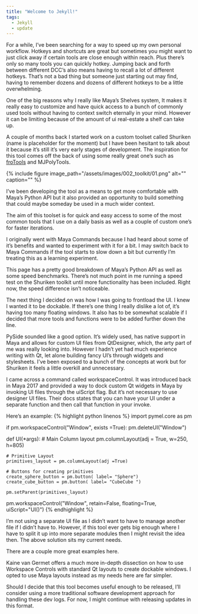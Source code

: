 ```yaml
---
title: "Welcome to Jekyll!"
tags:
  - Jekyll
  - update
---
```


For a while, I’ve been searching for a way to speed up my own personal workflow. Hotkeys and shortcuts are great but sometimes you might want to just click away if certain tools are close enough within reach. Plus there’s only so many tools you can quickly hotkey. Jumping back and forth between different DCC’s also means having to recall a lot of different hotkeys. That’s not a bad thing but someone just starting out may find, having to remember dozens and dozens of different hotkeys to be a little overwhelming.

One of the big reasons why I really like Maya’s Shelves system, It makes it really easy to customize and have quick access to a bunch of commonly used tools without having to context switch eternally in your mind. However it can be limiting because of the amount of ui real-estate a shelf can take up.

A couple of months back I started work on a custom toolset called Shuriken (name is placeholder for the moment) but I have been hesitant to talk about it because it’s still it’s very early stages of development. The inspiration for this tool comes off the back of using some really great one’s such as [froTools][frotools] and MJPolyTools.

{% include figure image_path="/assets/images/002_toolkit/01.png" alt="" caption="" %}

I’ve been developing the tool as a means to get more comfortable with Maya’s Python API but it also provided an opportunity to build something that could maybe someday be used in a much wider context.

The aim of this toolset is for quick and easy access to some of the most common tools that I use on a daily basis as well as a couple of custom one’s for faster iterations.

I originally went with Maya Commands because I had heard about some of it’s benefits and wanted to experiment with it for a bit. I may switch back to Maya Commands if the tool starts to slow down a bit but currently I’m treating this as a learning experiment.

This page has a pretty good breakdown of Maya’s Python API as well as some speed benchmarks. There’s not much point in me running a speed test on the Shuriken toolkit until more functionality has been included. Right now, the speed difference isn’t noticeable.

The next thing I decided on was how I was going to frontload the UI. I knew I wanted it to be dockable. If there’s one thing I really dislike a lot of, it’s having too many floating windows. It also has to be somewhat scalable if I decided that more tools and functions were to be added further down the line.

PySide sounded like a good option. It’s widely used, has native support in Maya and allows for custom UI files from QtDesigner, which, the arty part of me was really looking into. However I hadn’t yet had much experience writing with Qt, let alone building fancy UI’s through widgets and stylesheets. I’ve been exposed to a bunch of the concepts at work but for Shuriken it feels a little overkill and unnecessary.

I came across a command called workspaceControl. It was introduced back in Maya 2017 and provided a way to dock custom Qt widgets in Maya by invoking UI files through the uiScript flag. But it’s not necessary to use designer UI files. Their docs states that you can have your UI under a separate function and then call that function in your invoke.

Here’s an example:
{% highlight python linenos %}
import pymel.core as pm
 
if pm.workspaceControl("Window", exists =True):
    pm.deleteUI("Window")
 
def UI(*args):
    # Main Column layout
    pm.columnLayout(adj = True, w=250, h=805)   
 
    # Primitive Layout
    primitives_layout = pm.columnLayout(adj =True)
 
    # Buttons for creating primitives
    create_sphere_button = pm.button( label= "Sphere")
    create_cube_button = pm.button( label= "CubeCube ")
     
    pm.setParent(primitives_layout)
 
pm.workspaceControl("Window", retain=False, floating=True, uiScript="UI()")
{% endhighlight %}


I’m not using a separate UI file as I didn’t want to have to manage another file if I didn’t have to. However, if this tool ever gets big enough where I have to split it up into more separate modules then I might revisit the idea then. The above solution sits my current needs.

There are a couple more great examples here.

Kaine van Germet offers a much more in-depth dissection on how to use Workspace Controls with standard Qt layouts to create dockable windows. I opted to use Maya layouts instead as my needs here are far simpler.

Should I decide that this tool becomes useful enough to be released, I’ll consider using a more traditional software development approach for handling these dev logs. For now, I might continue with releasing updates in this format.


[frotools]: https://www.froyok.fr/assets/frotools/

